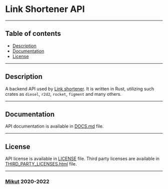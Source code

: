 # Link Shortener API

---

## Table of contents

- [Description](#description)
- [Documentation](#documentation)
- [License](#license)

---

## Description

A backend API used by [Link shortener](https://ls.mikut.dev). It is written in Rust, utilizing such crates as `diesel`, `r2d2`, `rocket`, `figment` and many others.

---

## Documentation

API documentation is available in [DOCS.md](DOCS.md) file.

---

## License

API license is available in [LICENSE](LICENSE) file.
Third party licenses are available in [THIRD_PARTY_LICENSES.html](THIRD_PARTY_LICENSES.html) file.

---

### [Mikut](https://mikut.dev) 2020-2022